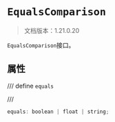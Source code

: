 # `EqualsComparison`

> 文档版本：1.21.0.20

`EqualsComparison`接口。

## 属性

/// define
`equals`


///

```js
equals: boolean | float | string;
```

